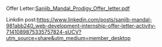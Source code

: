 Offer Letter:[Sanjib_Mandal_Prodigy_Offer_letter.pdf](https://github.com/Msan430/PRODIGY_WD/files/13998696/Sanjib_Mandal_Prodigy_Offer_letter.pdf)

Linkdin post:https://www.linkedin.com/posts/sanjib-mandal-981abb240_web-development-internship-offer-letter-activity-7141089875335757824-sUCV?utm_source=share&utm_medium=member_desktop
